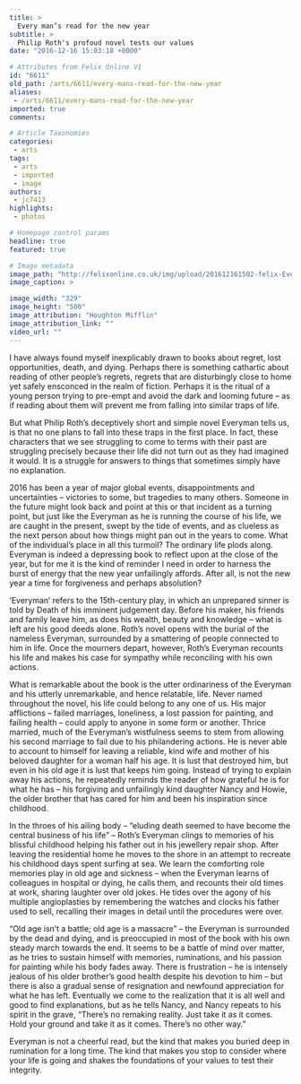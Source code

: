 ```yaml
---
title: >
  Every man’s read for the new year
subtitle: >
  Philip Roth's profoud novel tests our values
date: "2016-12-16 15:03:18 +0000"

# Attributes from Felix Online V1
id: "6611"
old_path: /arts/6611/every-mans-read-for-the-new-year
aliases:
 - /arts/6611/every-mans-read-for-the-new-year
imported: true
comments:

# Article Taxonomies
categories:
 - arts
tags:
 - arts
 - imported
 - image
authors:
 - jc7413
highlights:
 - photos

# Homepage control params
headline: true
featured: true

# Image metadata
image_path: "http://felixonline.co.uk/img/upload/201612161502-felix-Everyman_dj.jpg"
image_caption: >

image_width: "329"
image_height: "500"
image_attribution: "Houghton Mifflin"
image_attribution_link: ""
video_url: ""
---
```


I have always found myself inexplicably drawn to books about regret, lost opportunities, death, and dying. Perhaps there is something cathartic about reading of other people’s regrets, regrets that are disturbingly close to home yet safely ensconced in the realm of fiction. Perhaps it is the ritual of a young person trying to pre-empt and avoid the dark and looming future – as if reading about them will prevent me from falling into similar traps of life.

But what Philip Roth’s deceptively short and simple novel Everyman tells us, is that no one plans to fall into these traps in the first place. In fact, these characters that we see struggling to come to terms with their past are struggling precisely because their life did not turn out as they had imagined it would. It is a struggle for answers to things that sometimes simply have no explanation.

2016 has been a year of major global events, disappointments and uncertainties – victories to some, but tragedies to many others. Someone in the future might look back and point at this or that incident as a turning point, but just like the Everyman as he is running the course of his life, we are caught in the present, swept by the tide of events, and as clueless as the next person about how things might pan out in the years to come. What of the individual’s place in all this turmoil? The ordinary life plods along. Everyman is indeed a depressing book to reflect upon at the close of the year, but for me it is the kind of reminder I need in order to harness the burst of energy that the new year unfailingly affords. After all, is not the new year a time for forgiveness and perhaps absolution?

‘Everyman’ refers to the 15th-century play, in which an unprepared sinner is told by Death of his imminent judgement day. Before his maker, his friends and family leave him, as does his wealth, beauty and knowledge – what is left are his good deeds alone. Roth’s novel opens with the burial of the nameless Everyman, surrounded by a smattering of people connected to him in life. Once the mourners depart, however, Roth’s Everyman recounts his life and makes his case for sympathy while reconciling with his own actions.

What is remarkable about the book is the utter ordinariness of the Everyman and his utterly unremarkable, and hence relatable, life. Never named throughout the novel, his life could belong to any one of us. His major afflictions – failed marriages, loneliness, a lost passion for painting, and failing health – could apply to anyone in some form or another. Thrice married, much of the Everyman’s wistfulness seems to stem from allowing his second marriage to fail due to his philandering actions. He is never able to account to himself for leaving a reliable, kind wife and mother of his beloved daughter for a woman half his age. It is lust that destroyed him, but even in his old age it is lust that keeps him going. Instead of trying to explain away his actions, he repeatedly reminds the reader of how grateful he is for what he has – his forgiving and unfailingly kind daughter Nancy and Howie, the older brother that has cared for him and been his inspiration since childhood.

In the throes of his ailing body – “eluding death seemed to have become the central business of his life” – Roth’s Everyman clings to memories of his blissful childhood helping his father out in his jewellery repair shop. After leaving the residential home he moves to the shore in an attempt to recreate his childhood days spent surfing at sea. We learn the comforting role memories play in old age and sickness – when the Everyman learns of colleagues in hospital or dying, he calls them, and recounts their old times at work, sharing laughter over old jokes. He tides over the agony of his multiple angioplasties by remembering the watches and clocks his father used to sell, recalling their images in detail until the procedures were over.

“Old age isn’t a battle; old age is a massacre” – the Everyman is surrounded by the dead and dying, and is preoccupied in most of the book with his own steady march towards the end. It seems to be a battle of mind over matter, as he tries to sustain himself with memories, ruminations, and his passion for painting while his body fades away. There is frustration – he is intensely jealous of his older brother’s good health despite his devotion to him – but there is also a gradual sense of resignation and newfound appreciation for what he has left. Eventually we come to the realization that it is all well and good to find explanations, but as he tells Nancy, and Nancy repeats to his spirit in the grave, “There’s no remaking reality. Just take it as it comes. Hold your ground and take it as it comes. There’s no other way.”

Everyman is not a cheerful read, but the kind that makes you buried deep in rumination for a long time. The kind that makes you stop to consider where your life is going and shakes the foundations of your values to test their integrity.
